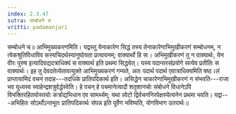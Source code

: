 ```yaml
---
index: 2.3.47
sutra: सम्बोधने च
vritti: padamanjari
---
```


 सम्बोधने च॥ आभिमुख्यकरणमिति। यद्वस्तु येनाकारेण सिद्धं तस्य तेनाकारेणाभिमुखीकरणं सम्बोधनम्, न त्वेकश्रुतिविधाविव कस्यचिदर्थस्यानुष्ठेयता प्रत्यायनम्; वाक्यार्थो हि सः। अभिमुखीकरणं तु न वाक्यार्थः, येन वीरः पुरुष इत्यादिवद्यदत्राधिक्यं स वाक्यार्थ इति प्रथमा सिद्ध्येत्। यस्य पदान्तरसंप्रयोगे सत्येव प्रतीतिः स वाक्यार्थः। इह तु देवदतेत्येतावत्युक्ते आभिमुख्यकरणं गम्यते, अतः पदार्थ पदार्थ एवात्राधिक्यमिति षष्ठ।लं प्राप्तायामिदं वचनं तदाह---तदधिके प्रातिपदिकार्थ इति। असिद्धेन चाकारेणाभिमुखीकरणं न संभवति---राजा भव युध्यस्व स्वाहेन्द्रशत्रुर्वर्द्धस्वेति। हे पचन् हे पचमानेत्यादौ शतृशानचोः संबोधने विधानेऽपि विभक्तिरहितयोस्तयोः कर्त्राद्यभिधान एव सामर्थ्यम्; यथा लोटो द्विर्वचननिरपेक्षस्येत्यनेन प्रथमा भवति। यद्वा---अभिहितः सोऽर्थोऽन्तभूतः प्रातिपदिकार्थः संपन्न इति पूर्वेण भविष्यति, योगविभाग उतरार्थः॥